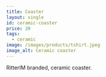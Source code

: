 ```yaml
---
title: Coaster
layout: single
id: ceramic-coaster
price: 20
tags:
  - ceramic
image: /images/products/tshirt.jpeg
image_alt: Ceramic coaster
---
```


RitterIM branded, ceramic coaster.